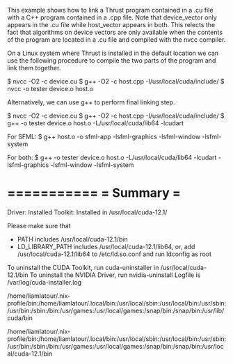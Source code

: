 This example shows how to link a Thrust program contained in 
a .cu file with a C++ program contained in a .cpp file.  Note
that device_vector only appears in the .cu file while host_vector
appears in both.  This relects the fact that algorithms on device
vectors are only available when the contents of the program are
located in a .cu file and compiled with the nvcc compiler.

On a Linux system where Thrust is installed in the default location
we can use the following procedure to compile the two parts of the
program and link them together.

  $ nvcc -O2 -c device.cu
  $ g++  -O2 -c host.cpp   -I/usr/local/cuda/include/
  $ nvcc -o tester device.o host.o

Alternatively, we can use g++ to perform final linking step.

  $ nvcc -O2 -c device.cu
  $ g++  -O2 -c host.cpp   -I/usr/local/cuda/include/
  $ g++ -o tester device.o host.o -L/usr/local/cuda/lib64 -lcudart

For SFML:
  $ g++ host.o -o sfml-app -lsfml-graphics -lsfml-window -lsfml-system

For both:
  $ g++ -o tester device.o host.o -L/usr/local/cuda/lib64 -lcudart -lsfml-graphics -lsfml-window -lsfml-system

===========
= Summary =
===========

Driver:   Installed
Toolkit:  Installed in /usr/local/cuda-12.1/

Please make sure that
 -   PATH includes /usr/local/cuda-12.1/bin
 -   LD_LIBRARY_PATH includes /usr/local/cuda-12.1/lib64, or, add /usr/local/cuda-12.1/lib64 to /etc/ld.so.conf and run ldconfig as root

To uninstall the CUDA Toolkit, run cuda-uninstaller in /usr/local/cuda-12.1/bin
To uninstall the NVIDIA Driver, run nvidia-uninstall
Logfile is /var/log/cuda-installer.log


/home/liamlatour/.nix-profile/bin:/home/liamlatour/.local/bin:/usr/local/sbin:/usr/local/bin:/usr/sbin:/usr/bin:/sbin:/bin:/usr/games:/usr/local/games:/snap/bin:/snap/bin:/usr/lib/cuda/bin


/home/liamlatour/.nix-profile/bin:/home/liamlatour/.local/bin:/usr/local/sbin:/usr/local/bin:/usr/sbin:/usr/bin:/sbin:/bin:/usr/games:/usr/local/games:/snap/bin:/snap/bin:/usr/local/cuda-12.1/bin